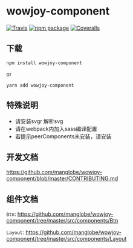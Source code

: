 # wowjoy-component

[![Travis][build-badge]][build]
[![npm package][npm-badge]][npm]
[![Coveralls][coveralls-badge]][coveralls]

## 下载
```
npm install wowjoy-component
```
or
```
yarn add wowjoy-component
```
## 特殊说明
- 请安装svgr 解析svg
- 请在webpack内加入sass编译配置
- 若提示peerComponents未安装，请安装


## 开发文档
https://github.com/manglobe/wowjoy-component/blob/master/CONTRIBUTING.md


## 组件文档
`Btn`:  https://github.com/manglobe/wowjoy-component/tree/master/src/components/Btn

`Layout`:  https://github.com/manglobe/wowjoy-component/tree/master/src/components/Layout

[build-badge]: https://img.shields.io/travis/user/repo/master.png?style=flat-square
[build]: https://travis-ci.org/user/repo

[npm-badge]: https://img.shields.io/npm/v/npm-package.png?style=flat-square
[npm]: https://www.npmjs.org/package/wowjoy-component

[coveralls-badge]: https://img.shields.io/coveralls/user/repo/master.png?style=flat-square
[coveralls]: https://coveralls.io/github/user/repo
